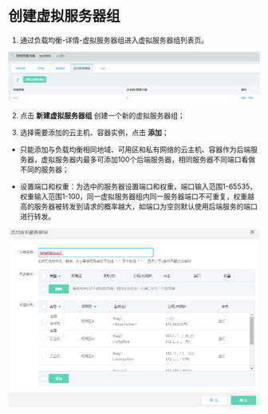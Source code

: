 # 创建虚拟服务器组

1. 通过负载均衡-详情-虚拟服务器组进入虚拟服务器组列表页。

![虚拟服务器组列表页](../../../../image/Networking/NLB/NLB-034.png)

2. 点击 **新建虚拟服务器组** 创建一个新的虚拟服务器组；

3. 选择需要添加的云主机、容器实例，点击 **添加**；

- 只能添加与负载均衡相同地域、可用区和私有网络的云主机、容器作为后端服务器，虚拟服务器内最多可添加100个后端服务器，相同服务器不同端口看做不同的服务器；

- 设置端口和权重：为选中的服务器设置端口和权重，端口输入范围1-65535，权重输入范围1-100，同一虚拟服务器组内同一服务器端口不可重复，权重越高的服务器被转发到请求的概率越大，如端口为空则默认使用后端服务的端口进行转发。	

![设置端口和权重](../../../../image/Networking/NLB/NLB-035.png)

